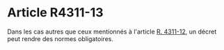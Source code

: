 # Article R4311-13

Dans les cas autres que ceux mentionnés à l'article [R. 4311-12][1], un décret peut rendre des normes obligatoires.

 [1]: /affichCodeArticle.do?cidTexte=LEGITEXT000006072050&idArticle=LEGIARTI000018489342&dateTexte=&categorieLien=cid
